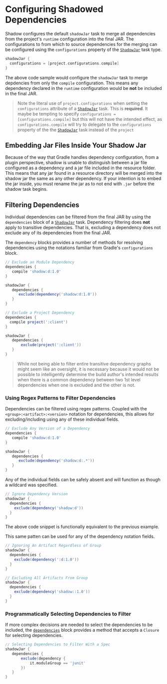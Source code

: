 # Configuring Shadowed Dependencies

Shadow configures the default `shadowJar` task to merge all dependencies from the project's `runtime` configuration
into the final JAR.
The configurations to from which to source dependencies for the merging can be configured using the `configurations` property
of the [`ShadowJar`](http://imperceptiblethoughts.com/shadow-new-site/api/com/github/jengelman/gradle/plugins/shadow/api/com/github/jengelman/gradle/plugins/shadow/tasks/ShadowJar.html) task type.

```groovy
shadowJar {
  configurations = [project.configurations.compile]
}
```

The above code sample would configure the `shadowJar` task to merge depdencies from only the `compile` configuration.
This means any dependency declared in the `runtime` configuration would be **not** be included in the final JAR.

> Note the literal use of `project.configurations` when setting the `configurations` attribute of a
[`ShadowJar`](http://imperceptiblethoughts.com/shadow-new-site/api/com/github/jengelman/gradle/plugins/shadow/api/com/github/jengelman/gradle/plugins/shadow/tasks/ShadowJar.html) task.
This is **required**. It maybe be tempting to specify `configurations = [configurations.compile]` but this will not
have the intended effect, as `configurations.compile` will try to delegate to the `configurations` property of the
the [`ShadowJar`](http://imperceptiblethoughts.com/shadow-new-site/api/com/github/jengelman/gradle/plugins/shadow/api/com/github/jengelman/gradle/plugins/shadow/tasks/ShadowJar.html) task instead of the `project`

## Embedding Jar Files Inside Your Shadow Jar

Because of the way that Gradle handles dependency configuration, from a plugin perspective, shadow is unable to 
distinguish between a jar file configured as a dependency and a jar file included in the resource folder.  This means 
that any jar found in a resource directory will be merged into the shadow jar the same as any other dependency.  If 
your intention is to embed the jar inside, you must rename the jar as to not end with `.jar` before the shadow task 
begins.

## Filtering Dependencies

Individual dependencies can be filtered from the final JAR by using the `dependencies` block of a
[`ShadowJar`](http://imperceptiblethoughts.com/shadow-new-site/api/com/github/jengelman/gradle/plugins/shadow/api/com/github/jengelman/gradle/plugins/shadow/tasks/ShadowJar.html) task.
Dependency filtering does **not** apply to transitive dependencies.
That is, excluding a dependency does not exclude any of its dependencies from the final JAR.

The `dependency` blocks provides a number of methods for resolving dependencies using the notations familiar from
Gradle's `configurations` block.

```groovy
// Exclude an Module Dependency
dependencies {
   compile 'shadow:d:1.0'
}

shadowJar {
   dependencies {
      exclude(dependency('shadow:d:1.0'))
   }
}
```

```groovy
// Exclude a Project Dependency
dependencies {
  compile project(':client')
}

shadowJar {
   dependencies {
       exclude(project(':client'))
   }
}
```

> While not being able to filter entire transitive dependency graphs might seem like an oversight, it is necessary
because it would not be possible to intelligently determine the build author's intended results when there is a
common dependency between two 1st level dependencies when one is excluded and the other is not.

### Using Regex Patterns to Filter Dependencies

Dependencies can be filtered using regex patterns.
Coupled with the `<group>:<artifact>:<version>` notation for dependencies, this allows for excluding/including
using any of these individual fields.

```groovy
// Exclude Any Version of a Dependency
dependencies {
   compile 'shadow:d:1.0'
}

shadowJar {
   dependencies {
      exclude(dependency('shadow:d:.*'))
   }
}
```

Any of the individual fields can be safely absent and will function as though a wildcard was specified.

```groovy
// Ignore Dependency Version
shadowJar {
  dependencies {
    exclude(dependency('shadow:d'))
  }
}
```

The above code snippet is functionally equivalent to the previous example.

This same patten can be used for any of the dependency notation fields.

```groovy
// Ignoring An Artifact Regardless of Group
shadowJar {
  dependencies {
    exclude(dependency(':d:1.0'))
  }
}
```

```groovy
// Excluding All Artifacts From Group
shadowJar {
  dependencies {
    exclude(dependency('shadow::1.0'))
  }
}
```

### Programmatically Selecting Dependencies to Filter

If more complex decisions are needed to select the dependencies to be included, the
[`dependencies`](http://imperceptiblethoughts.com/shadow-new-site/api/com/github/jengelman/gradle/plugins/shadow/api/com/github/jengelman/gradle/plugins/shadow/tasks/ShadowJar.html#dependencies(Action<DependencyFilter>))
block provides a method that accepts a `Closure` for selecting dependencies.

```groovy
// Selecting Dependencies to Filter With a Spec
shadowJar {
   dependencies {
       exclude(dependency {
           it.moduleGroup == 'junit'
       })
   }
}
```
